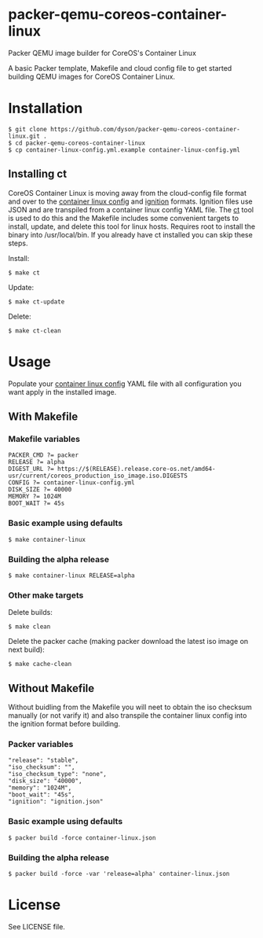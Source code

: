 # packer-qemu-coreos-container-linux
Packer QEMU image builder for CoreOS's Container Linux

A basic Packer template, Makefile and cloud config file to get started building QEMU images for CoreOS Container Linux.

# Installation
```
$ git clone https://github.com/dyson/packer-qemu-coreos-container-linux.git .
$ cd packer-qemu-coreos-container-linux
$ cp container-linux-config.yml.example container-linux-config.yml
```

## Installing ct

CoreOS Container Linux is moving away from the cloud-config file format and over to the [container linux config](https://coreos.com/os/docs/latest/configuration.html) and [ignition](https://coreos.com/ignition/docs/latest/what-is-ignition.html) formats. Ignition files use JSON and are transpiled from a container linux config YAML file. The [ct](https://github.com/coreos/container-linux-config-transpiler/) tool is used to do this and the Makefile includes some convenient targets to install, update, and delete this tool for linux hosts. Requires root to install the binary into /usr/local/bin. If you already have ct installed you can skip these steps.

Install:
```
$ make ct
```

Update:
```
$ make ct-update
```

Delete:
```
$ make ct-clean
```

# Usage
Populate your [container linux config](https://coreos.com/os/docs/latest/configuration.html) YAML file with all configuration you want apply in the installed image.

## With Makefile

### Makefile variables
```make
PACKER_CMD ?= packer
RELEASE ?= alpha
DIGEST_URL ?= https://$(RELEASE).release.core-os.net/amd64-usr/current/coreos_production_iso_image.iso.DIGESTS
CONFIG ?= container-linux-config.yml
DISK_SIZE ?= 40000
MEMORY ?= 1024M
BOOT_WAIT ?= 45s
```
### Basic example using defaults
```
$ make container-linux
```
### Building the alpha release
```
$ make container-linux RELEASE=alpha
```
### Other make targets
Delete builds:
```
$ make clean
```
Delete the packer cache (making packer download the latest iso image on next build):
```
$ make cache-clean
```

## Without Makefile
Without buidling from the Makefile you will neet to obtain the iso checksum manually (or not varify it) and also transpile the container linux config into the ignition format before building.

### Packer variables
```make
"release": "stable",
"iso_checksum": "",
"iso_checksum_type": "none",
"disk_size": "40000",
"memory": "1024M",
"boot_wait": "45s",
"ignition": "ignition.json"
```
### Basic example using defaults
```
$ packer build -force container-linux.json
```
### Building the alpha release
```
$ packer build -force -var 'release=alpha' container-linux.json
```
# License
See LICENSE file.
